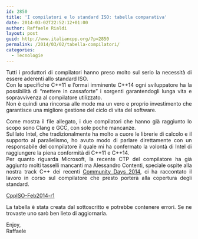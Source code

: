 ```yaml
---
id: 2850
title: 'I compilatori e lo standard ISO: tabella comparativa'
date: 2014-03-02T22:52:12+01:00
author: Raffaele Rialdi
layout: post
guid: http://www.italiancpp.org/?p=2850
permalink: /2014/03/02/tabella-compilatori/
categories:
  - Tecnologie
---
```

<p style="text-align: justify;">
  Tutti i produttori di compilatori hanno preso molto sul serio la necessità di essere aderenti allo standard ISO.<br /> Con le specifiche C++11 e l&#8217;ormai imminente C++14 ogni sviluppatore ha la possibilità di &#8220;mettere in cassaforte&#8221; i sorgenti garantendogli lunga vita e sopravvivenza al compilatore utilizzato.<br /> Non è quindi una rincorsa alle mode ma un vero e proprio investimento che garantisce una migliore gestione del ciclo di vita del software.
</p>

<p style="text-align: justify;">
  Come mostra il file allegato, i due compilatori che hanno già raggiunto lo scopo sono Clang e GCC, con sole poche mancanze.<br /> Sul lato Intel, che tradizionalmente ha molto a cuore le librerie di calcolo e il supporto al parallelismo, ho avuto modo di parlare direttamente con un responsabile del compilatore il quale mi ha confermato la volontà di Intel di raggiungere la piena conformità di C++11 e C++14.<br /> Per quanto riguarda Microsoft, la recente CTP del compilatore ha già aggiunto molti tasselli mancanti ma Alessandro Contenti, speciale ospite alla nostra track C++ dei recenti <a title="Community Days 2014" href="http://www.communitydays.it/events/2014/" target="_blank">Community Days 2014</a>, ci ha raccontato il lavoro in corso sul compilatore che presto porterà alla copertura degli standard.
</p>

<p style="text-align: justify;">
  <a href="http://www.italiancpp.org/wp-content/uploads/2014/03/CppISO-Feb2014-r1.pdf">CppISO-Feb2014-r1</a>
</p>

<p style="text-align: justify;">
  La tabella è stata creata dal sottoscritto e potrebbe contenere errori. Se ne trovaste uno sarò ben lieto di aggiornarla.
</p>

<p style="text-align: justify;">
  Enjoy,<br /> Raffaele
</p>